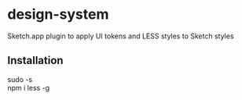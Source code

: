 # design-system
Sketch.app plugin to apply UI tokens and LESS styles to Sketch styles

## Installation
sudo -s  
npm i less -g 
